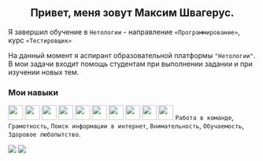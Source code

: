 <h2 align="center">Привет, меня зовут Максим Швагерус.</h2>

Я завершил обучение в `Нетологии` - направление `«Программирование»`, курс `«Тестировщик»`

На данный момент я аспирант образовательной платформы `"Нетологии"`. В мои задачи входит помощь студентам при выполнении задании и при изучении новых тем.

### Мои навыки

<img src="https://cdn.jsdelivr.net/gh/devicons/devicon/icons/java/java-original.svg" height="30"/> <img src="https://cdn.jsdelivr.net/gh/devicons/devicon/icons/git/git-original.svg" height="30"/>
<img src="https://cdn.jsdelivr.net/gh/devicons/devicon/icons/html5/html5-plain.svg" height="30"/>
<img src="https://cdn.jsdelivr.net/gh/devicons/devicon/icons/css3/css3-original.svg" height="30"/>
<img src="https://img.icons8.com/color/1x/intellij-idea.png" height="30"/>
<img src="https://junit.org/junit5/assets/img/junit5-logo.png" height="30"/>
<img src="https://cdn.jsdelivr.net/gh/devicons/devicon/icons/jira/jira-original-wordmark.svg" height="30"/>
<img src="https://cdn.jsdelivr.net/gh/devicons/devicon/icons/apache/apache-original-wordmark.svg" height="30"/>
<img src="https://cdn.jsdelivr.net/gh/devicons/devicon/icons/gradle/gradle-plain.svg" height="30"/>
<img src="https://cdn.jsdelivr.net/gh/devicons/devicon/icons/selenium/selenium-original.svg" height="30"/>
`Работа в команде`, `Грамотность`, `Поиск информации в интернет`, `Внимательность`, `Обучаемость`, `Здоровое любопытство`.

![](http://github-profile-summary-cards.vercel.app/api/cards/stats?username=shvisor&theme=github_dark) ![](http://github-profile-summary-cards.vercel.app/api/cards/profile-details?username=shvisor&theme=github_dark)

